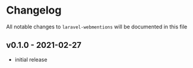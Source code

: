 # Changelog

All notable changes to `laravel-webmentions` will be documented in this file

## v0.1.0 - 2021-02-27

-   initial release
